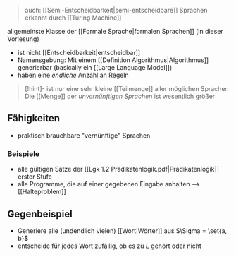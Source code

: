 > auch: [[Semi-Entscheidbarkeit|semi-entscheidbare]] Sprachen
> erkannt durch [[Turing Machine]]

allgemeinste Klasse der [[Formale Sprache|formalen Sprachen]] (in dieser Vorlesung)
- ist nicht [[Entscheidbarkeit|entscheidbar]]
- Namensgebung: Mit einem [[Definition Algorithmus|Algorithmus]] generierbar (basically ein [[Large Language Model]])
- haben eine _endliche_ Anzahl an Regeln


> [!hint]- ist nur eine sehr kleine [[Teilmenge]] aller möglichen Sprachen
> Die [[Menge]] der _unvernünftigen Sprachen_ ist wesentlich größer
## Fähigkeiten
- praktisch brauchbare "vernünftige" Sprachen

### Beispiele
- alle gültigen Sätze der [[Lgk 1.2 Prädikatenlogik.pdf|Prädikatenlogik]] erster Stufe
- alle Programme, die auf einer gegebenen Eingabe anhalten --> [[Halteproblem]]

## Gegenbeispiel
- Generiere alle (undendlich vielen) [[Wort|Wörter]] aus $\Sigma = \set{a, b}$
- entscheide für jedes Wort zufällig, ob es zu $L$ gehört oder nicht
